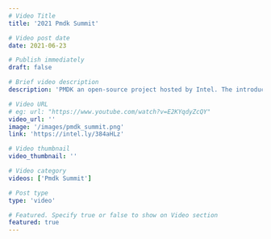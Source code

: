 ```yaml
---
# Video Title
title: '2021 Pmdk Summit'

# Video post date
date: 2021-06-23

# Publish immediately
draft: false

# Brief video description
description: 'PMDK an open-source project hosted by Intel. The introduction of Persistent Memory (PMEM) marks the beginning of a revolution in the computing industry. PMDK is a development kit - a collection of open-source (vendor-neutral) libraries that makes this new paradigm of merging Memory and Storage possible. Persistent Memory (Optane persistent memory) blurs the line between storage and memory by being both byte-addressable as well as persistent.'

# Video URL
# eg: url: "https://www.youtube.com/watch?v=E2KYqdyZcQY"
video_url: ''
image: '/images/pmdk_summit.png'
link: 'https://intel.ly/384aHLz'

# Video thumbnail
video_thumbnail: ''

# Video category
videos: ['Pmdk Summit']

# Post type
type: 'video'

# Featured. Specify true or false to show on Video section
featured: true
---
```


<!--- Do not write any content here. The front matter is the only required information. -->
